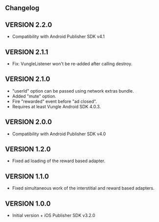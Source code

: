 ## Changelog

## VERSION 2.2.0
* Compatibility with Android Publisher SDK v4.1

## VERSION 2.1.1
* Fix: VungleListener won't be re-added after calling destroy.

## VERSION 2.1.0
* "userId" option can be passed using network extras bundle.
* Added "mute" option.
* Fire "rewarded" event before "ad closed".
* Requires at least Vungle Android SDK 4.0.3.

## VERSION 2.0.0
* Compatibility with Android Publisher SDK v4.0

## VERSION 1.2.0
* Fixed ad loading of the reward based adapter.

## VERSION 1.1.0
* Fixed simultaneous work of the interstitial and reward based adapters.

## VERSION 1.0.0
* Initial version + iOS Publisher SDK v3.2.0
